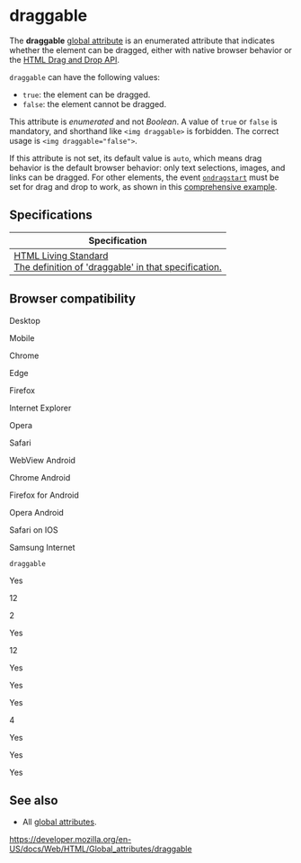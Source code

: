 draggable
=========

The **draggable** [global attribute](../global_attributes) is an enumerated attribute that indicates whether the element can be dragged, either with native browser behavior or the [HTML Drag and Drop API](https://developer.mozilla.org/en-US/docs/Web/API/HTML_Drag_and_Drop_API).

`draggable` can have the following values:

-   `true`: the element can be dragged.
-   `false`: the element cannot be dragged.

This attribute is *enumerated* and not *Boolean*. A value of `true` or `false` is mandatory, and shorthand like `<img draggable>` is forbidden. The correct usage is `<img draggable="false">`.

If this attribute is not set, its default value is `auto`, which means drag behavior is the default browser behavior: only text selections, images, and links can be dragged. For other elements, the event [`ondragstart`](https://developer.mozilla.org/en-US/docs/Web/API/GlobalEventHandlers/ondragstart) must be set for drag and drop to work, as shown in this [comprehensive example](https://developer.mozilla.org/en-US/docs/Web/API/HTML_Drag_and_Drop_API/Drag_operations).

Specifications
--------------

<table><thead><tr class="header"><th>Specification</th></tr></thead><tbody><tr class="odd"><td><a href="https://html.spec.whatwg.org/multipage/interaction.html#the-draggable-attribute">HTML Living Standard<br />
<span class="small">The definition of 'draggable' in that specification.</span></a></td></tr></tbody></table>

Browser compatibility
---------------------

Desktop

Mobile

Chrome

Edge

Firefox

Internet Explorer

Opera

Safari

WebView Android

Chrome Android

Firefox for Android

Opera Android

Safari on IOS

Samsung Internet

`draggable`

Yes

12

2

Yes

12

Yes

Yes

Yes

4

Yes

Yes

Yes

See also
--------

-   All [global attributes](../global_attributes).

<a href="https://developer.mozilla.org/en-US/docs/Web/HTML/Global_attributes/draggable" class="_attribution-link">https://developer.mozilla.org/en-US/docs/Web/HTML/Global_attributes/draggable</a>
